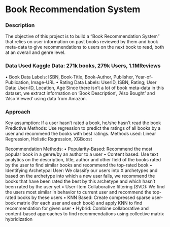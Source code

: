 # Book Recommendation System

### Description
The objective of this project is to build a “Book Recommendation System” that relies on user information on past books reviewed by them and book meta-data to give recommendations to users on the next book to read, both at an overall and genre level.

### Data Used Kaggle Data: 271k books, 279k Users, 1.1MReviews 
•	Book Data Labels: ISBN, Book-Title, Book-Author, Publisher, Year-of-Publication, Image-URL 
•	Rating Data Labels: UserID, ISBN, Rating; User Data: User-ID, Location, Age 
Since there isn’t a lot of book meta-data in this dataset, we extract information on ‘Book Description’, ‘Also Bought’ and ‘Also Viewed’ using data from Amazon.

### Approach 
Key assumption: If a user hasn’t rated a book, he/she hasn’t read the book
Predictive Methods: Use regression to predict the ratings of all books by a user and recommend the books with best ratings. Methods used: Linear Regression, Holistic Regression, XGBoost 

Recommendation Methods:
•	Popularity-Based: Recommend the most popular book in a genre/by an author to a user
•	Content based: 	 Use text analytics on the description, title, author and other field of the books rated by the user to find similar books and recommend the top-rated book
•	Identifying Archetypal User: We classify our users into X archetypes and based on the archetype into which a new user falls, we recommend the books that have been rated the best by this archetype and which hasn’t been rated by the user yet
•	User-Item Collaborative filtering (SVD): We find the users most similar in behavior to current user and recommend the top-rated books by these users
•	KNN Based: Create compressed sparse user-book matrix (for each user and each book) and apply KNN to find recommendation for given user
•	Hybrid: Combine collaborative and content-based approaches to find recommendations using collective matrix hybridization
